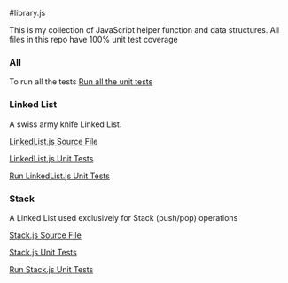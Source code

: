 #library.js

This is my collection of JavaScript helper function and data structures. All files in this repo have 100% unit test coverage

### All

To run all the tests
[Run all the  unit tests](http://sghiassy.github.com/library/spec/runtimes/AllTests.html "Run unit tests on all the files")

### Linked List

A swiss army knife Linked List.

[LinkedList.js Source File](http://sghiassy.github.com/library/src/LinkedList.js "LinkedList.js Source File")

[LinkedList.js Unit Tests](http://sghiassy.github.com/library/spec/tests/LinkedListSpec.js "LinkedList.js Unit Tests")

[Run LinkedList.js Unit Tests](http://sghiassy.github.com/library/spec/runtimes/LinkedListTests.html "Run LinkedList.js Unit Tests")

### Stack

A Linked List used exclusively for Stack (push/pop) operations

[Stack.js Source File](http://sghiassy.github.com/library/src/Stack.js "Stack.js")

[Stack.js Unit Tests](http://sghiassy.github.com/library/spec/tests/StackSpec.js "Stack.js Unit Tests")

[Run Stack.js Unit Tests](http://sghiassy.github.com/library/spec/runtimes/StackTests.html "Run Stack.js Unit Tests")
